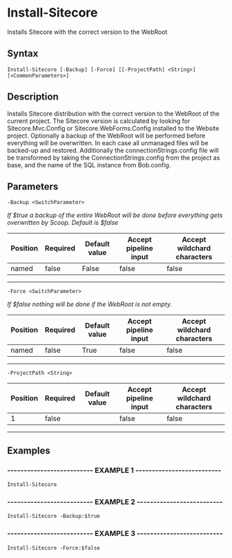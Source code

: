

# Install-Sitecore

Installs Sitecore with the correct version to the WebRoot
## Syntax

    Install-Sitecore [-Backup] [-Force] [[-ProjectPath] <String>] [<CommonParameters>]


## Description

Installs Sitecore distribution with the correct version to the WebRoot
of the current project.
The Sitecore version is calculated by looking for Sitecore.Mvc.Config
or Sitecore.WebForms.Config installed to the Website project.
Optionally a backup of the WebRoot will be performed before everything will be overwritten.
In each case all unmanaged files will be backed-up and restored.
Additionally the connectionStrings.config file will be transformed by taking the ConnectionStrings.config
from the project as base, and the name of the SQL instance  from Bob.config.





## Parameters

    
    -Backup <SwitchParameter>
_If $true a backup of the entire WebRoot will be done before everything gets overwritten by Scoop. Default is $false_

| Position | Required | Default value | Accept pipeline input | Accept wildchard characters |
| -------- | -------- | ------------- | --------------------- | --------------------------- |
| named | false | False | false | false |


----

    
    
    -Force <SwitchParameter>
_If $false nothing will be done if the WebRoot is not empty._

| Position | Required | Default value | Accept pipeline input | Accept wildchard characters |
| -------- | -------- | ------------- | --------------------- | --------------------------- |
| named | false | True | false | false |


----

    
    
    -ProjectPath <String>

| Position | Required | Default value | Accept pipeline input | Accept wildchard characters |
| -------- | -------- | ------------- | --------------------- | --------------------------- |
| 1 | false |  | false | false |


----

    

## Examples

### -------------------------- EXAMPLE 1 --------------------------
    Install-Sitecore






























### -------------------------- EXAMPLE 2 --------------------------
    Install-Sitecore -Backup:$true






























### -------------------------- EXAMPLE 3 --------------------------
    Install-Sitecore -Force:$false































